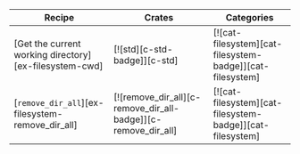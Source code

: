 | Recipe | Crates | Categories |
|--------|--------|------------|
| [Get the current working directory][ex-filesystem-cwd] | [![std][c-std-badge]][c-std] | [![cat-filesystem][cat-filesystem-badge]][cat-filesystem] |
| [`remove_dir_all`][ex-filesystem-remove_dir_all] | [![remove_dir_all][c-remove_dir_all-badge]][c-remove_dir_all] | [![cat-filesystem][cat-filesystem-badge]][cat-filesystem] |
